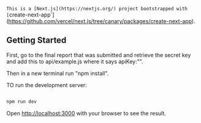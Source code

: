 `This is a [Next.js](https://nextjs.org/) project bootstrapped with [`create-next-app`](https://github.com/vercel/next.js/tree/canary/packages/create-next-app).

## Getting Started


First, go to the final report that was submitted and retrieve the secret key and add this to api/example.js where it says apiKey:"".

Then in a new terminal run "npm install".    

TO run the development server:

```bash

npm run dev
```

Open [http://localhost:3000](http://localhost:3000) with your browser to see the result.
